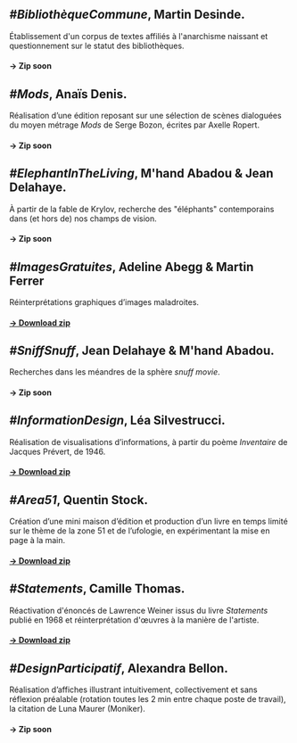 ## *#BibliothèqueCommune*, Martin Desinde.  
Établissement d'un corpus de textes affiliés à l'anarchisme naissant et questionnement sur le statut des bibliothèques.  
#### → Zip soon

## *#Mods*, Anaïs Denis.
Réalisation d’une édition reposant sur une sélection de scènes dialoguées du moyen métrage *Mods* de Serge Bozon, écrites par Axelle Ropert.
#### → Zip soon

## *#ElephantInTheLiving*, M'hand Abadou & Jean Delahaye.  
À partir de la fable de Krylov, recherche des "éléphants" contemporains dans (et hors de) nos champs de vision.  
#### → Zip soon

## *#ImagesGratuites*, Adeline Abegg & Martin Ferrer
Réinterprétations graphiques d’images maladroites.
#### [→ Download zip](https://www.dropbox.com/s/0xzyaj6urpcca5o/Adeline%20Abegg%20-%20IMGGRATUITE.zip?dl=1)  

## *#SniffSnuff*, Jean Delahaye & M'hand Abadou.
Recherches dans les méandres de la sphère *snuff movie*.
#### → Zip soon

## *#InformationDesign*, Léa Silvestrucci.
Réalisation de visualisations d’informations, à partir du poème *Inventaire* de Jacques Prévert, de 1946.
#### [→ Download zip](https://www.dropbox.com/s/3h8ehbu2s9rdo7h/L%C3%A9a%20SILVESTRUCCI%20-%20ID.zip?dl=1)  

## *#Area51*, Quentin Stock.
Création d’une mini maison d’édition et production d’un livre en temps limité sur le thème de la zone 51 et de l’ufologie, en expérimentant la mise en page à la main.
#### [→ Download zip](https://www.dropbox.com/s/w4lukdt7snlxcxs/Quentin%20Piho%20-%20Restitution%20du%20workshop%20area%2051_Quentin%20Stock.zip?dl=1)  

## *#Statements*, Camille Thomas.
Réactivation d'énoncés de Lawrence Weiner issus du livre *Statements* publié en 1968 et réinterprétation d'œuvres à la manière de l'artiste.
#### [→ Download zip](https://www.dropbox.com/s/d1nzvx3kn5dphrq/Camille%20Thomas%20-%20Statements.zip?dl=1)  

## *#DesignParticipatif*, Alexandra Bellon.
Réalisation d’affiches illustrant intuitivement, collectivement et sans réflexion préalable (rotation toutes les 2 min entre chaque poste de travail), la citation de Luna Maurer (Moniker). 
#### → Zip soon
